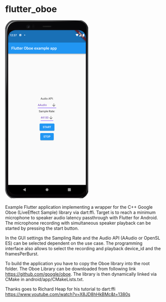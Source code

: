 # flutter_oboe
![image_app](images/app.png?raw=true)<br>
<br>
Example Flutter application implementing a wrapper for the C++ Google Oboe (LiveEffect Sample) library via dart:ffi. 
Target is to reach a minimum microphone to speaker audio latency passthrough with Flutter for Android.
The microphone recording with simultaneous speaker playback can be started by pressing the start button.

In the GUI settings the Sampling Rate and the Audio API (AAudio or OpenSL ES) can be selected dependent on the use case. 
The programming interface also allows to select the recording and playback device_id and the framesPerBurst.

To build the application you have to copy the Oboe library into the root folder.
The Oboe Library can be downloaded from following link https://github.com/google/oboe.
The library is then dynamically linked via CMake in android/app/CMakeLists.txt.

Thanks goes to Richard Heap for his tutorial to dart:ffi https://www.youtube.com/watch?v=X8JD8hHkBMc&t=1380s